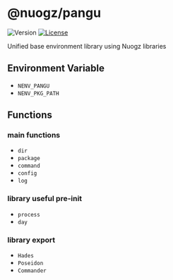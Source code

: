# @nuogz/pangu
![Version](https://img.shields.io/github/package-json/v/nuogz/pangu?style=flat-square)
[![License](https://img.shields.io/github/license/nuogz/pangu?style=flat-square)](https://www.gnu.org/licenses/lgpl-3.0-standalone.html)

Unified base environment library using Nuogz libraries

## Environment Variable
- `NENV_PANGU`
- `NENV_PKG_PATH`

## Functions
### main functions
- `dir`
- `package`
- `command`
- `config`
- `log`

### library useful pre-init
- `process`
- `day`

### library export
- `Hades`
- `Poseidon`
- `Commander`
